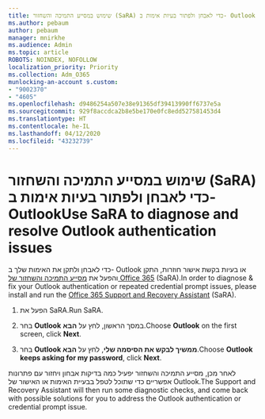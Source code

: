 ```yaml
---
title: שימוש במסייע התמיכה והשחזור (SaRA) כדי לאבחן ולפתור בעיות אימות ב- Outlook
ms.author: pebaum
author: pebaum
manager: mnirkhe
ms.audience: Admin
ms.topic: article
ROBOTS: NOINDEX, NOFOLLOW
localization_priority: Priority
ms.collection: Adm_O365
munlocking-an-account s.custom:
- "9002370"
- "4605"
ms.openlocfilehash: d9486254a507e38e91365df39413990ff6737e5a
ms.sourcegitcommit: 929f8accdca2b8e5be170e0fc8edd527581453d4
ms.translationtype: HT
ms.contentlocale: he-IL
ms.lasthandoff: 04/12/2020
ms.locfileid: "43232739"
---
```

# <a name="use-sara-to-diagnose-and-resolve-outlook-authentication-issues"></a><span data-ttu-id="644e6-102">שימוש במסייע התמיכה והשחזור (SaRA) כדי לאבחן ולפתור בעיות אימות ב- Outlook</span><span class="sxs-lookup"><span data-stu-id="644e6-102">Use SaRA to diagnose and resolve Outlook authentication issues</span></span>

<span data-ttu-id="644e6-103">כדי לאבחן ולתקן את האימות שלך ב- Outlook או בעיות בקשת אישור חוזרות, התקן והפעל את [מסייע התמיכה והשחזור של Office 365](https://diagnostics.office.com/#/) (SaRA).</span><span class="sxs-lookup"><span data-stu-id="644e6-103">In order to diagnose & fix your Outlook authentication or repeated credential prompt issues, please install and run the [Office 365 Support and Recovery Assistant](https://diagnostics.office.com/#/) (SaRA).</span></span>

1. <span data-ttu-id="644e6-104">הפעל את SaRA.</span><span class="sxs-lookup"><span data-stu-id="644e6-104">Run SaRA.</span></span>

2. <span data-ttu-id="644e6-105">בחר **Outlook** במסך הראשון, לחץ על **הבא**.</span><span class="sxs-lookup"><span data-stu-id="644e6-105">Choose **Outlook** on the first screen, click **Next**.</span></span>

3. <span data-ttu-id="644e6-106">בחר **Outlook ממשיך לבקש את הסיסמה שלי**, לחץ על **הבא**.</span><span class="sxs-lookup"><span data-stu-id="644e6-106">Choose **Outlook keeps asking for my password**, click **Next**.</span></span>

<span data-ttu-id="644e6-107">לאחר מכן, מסייע התמיכה והשחזור יפעיל כמה בדיקות אבחון ויחזור עם פתרונות אפשריים כדי שתוכל לטפל בבעיית האימות או האישור של Outlook.</span><span class="sxs-lookup"><span data-stu-id="644e6-107">The Support and Recovery Assistant will then run some diagnostic checks, and come back with possible solutions for you to address the Outlook authentication or credential prompt issue.</span></span>
